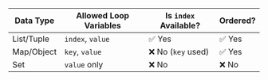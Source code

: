 | Data Type  | Allowed Loop Variables | Is `index` Available? | Ordered? |
| ---------- | ---------------------- | --------------------- | -------- |
| List/Tuple | `index`, `value`       | ✅ Yes                 | ✅ Yes    |
| Map/Object | `key`, `value`         | ❌ No (`key` used)     | ✅ Yes    |
| Set        | `value` only           | ❌ No                  | ❌ No     |
